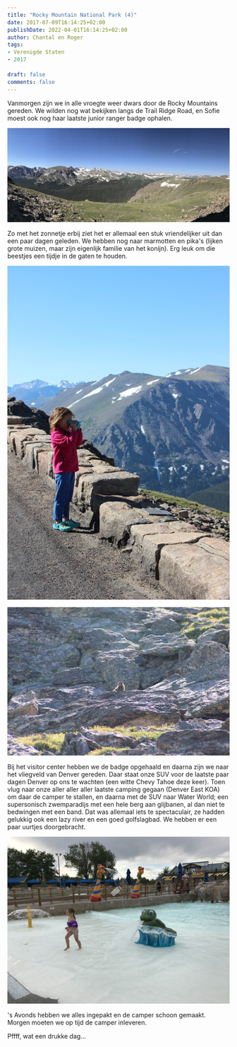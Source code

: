 ```yaml
---
title: "Rocky Mountain National Park (4)"
date: 2017-07-09T16:14:25+02:00
publishDate: 2022-04-01T16:14:25+02:00
author: Chantal en Roger
tags:
- Verenigde Staten
- 2017

draft: false
comments: false
---
```


Vanmorgen zijn we in alle vroegte weer dwars door de Rocky Mountains gereden. We wilden nog wat bekijken langs de Trail Ridge Road, en Sofie moest ook nog haar laatste junior ranger badge ophalen.

![Rocky Mountain NP](./images/IMG_2858[4].jpg)

Zo met het zonnetje erbij ziet het er allemaal een stuk vriendelijker uit dan een paar dagen geleden. We hebben nog naar marmotten en pika's (lijken grote muizen, maar zijn eigenlijk familie van het konijn). Erg leuk om die beestjes een tijdje in de gaten te houden.

![Rocky Mountain NP](./images/IMG_0117[4].jpg)

![Rocky Mountain NP](./images/IMG_0121[4].jpg)

Bij het visitor center hebben we de badge opgehaald en daarna zijn we naar het vliegveld van Denver gereden. Daar staat onze SUV voor de laatste paar dagen Denver op ons te wachten (een witte Chevy Tahoe deze keer). Toen vlug naar onze aller aller aller laatste camping gegaan (Denver East KOA) om daar de camper te stallen, en daarna met de SUV naar Water World; een supersonisch zwemparadijs met een hele berg aan glijbanen, al dan niet te bedwingen met een band. Dat was allemaal iets te spectaculair, ze hadden gelukkig ook een lazy river en een goed golfslagbad. We hebben er een paar uurtjes doorgebracht.

![Rocky Mountain NP](./images/IMG_2259[4].jpg)

's Avonds hebben we alles ingepakt en de camper schoon gemaakt. Morgen moeten we op tijd de camper inleveren.

Pffff, wat een drukke dag...
